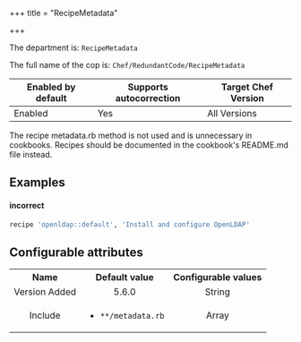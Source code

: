 +++
title = "RecipeMetadata"

+++

<!-- This content is automatically generated. See https://github.com/chef/chef-web-docs/blob/main/generated/README.md -->

The department is: `RecipeMetadata`

The full name of the cop is: `Chef/RedundantCode/RecipeMetadata`

| Enabled by default | Supports autocorrection | Target Chef Version |
| --- | --- | --- |
| Enabled | Yes | All Versions |

The recipe metadata.rb method is not used and is unnecessary in cookbooks. Recipes should be documented in the cookbook's README.md file instead.

## Examples


#### incorrect

```ruby
recipe 'openldap::default', 'Install and configure OpenLDAP'
```

## Configurable attributes

<table>
<tbody><tr>
<th>Name</th>
<th>Default value</th>
<th>Configurable values</th>
</tr>
<tr>
<td style="text-align:center">Version Added</td>
<td style="text-align:center">5.6.0</td>
<td style="text-align:center">String</td>
</tr>
<tr><td style="text-align:center">Include</td>
<td style="text-align:center"><ul>
<li><code>**/metadata.rb</code></li>
</ul>
</td>
<td style="text-align:center">Array</td>
</tr></tbody></table>

